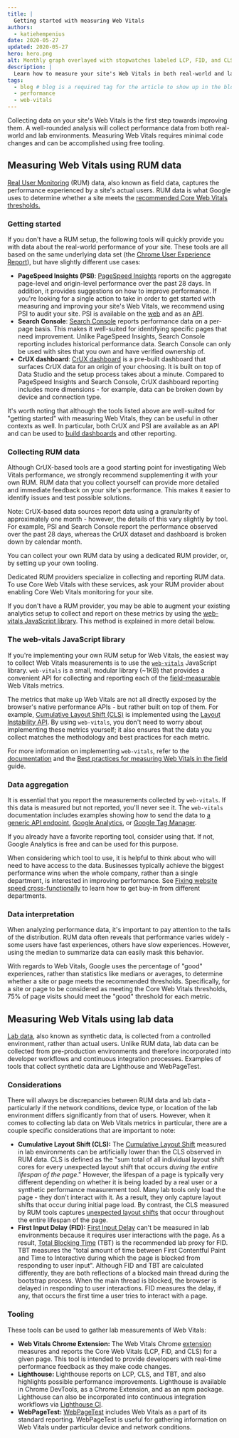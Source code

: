```yaml
---
title: |
  Getting started with measuring Web Vitals
authors:
  - katiehempenius
date: 2020-05-27
updated: 2020-05-27
hero: hero.png
alt: Monthly graph overlayed with stopwatches labeled LCP, FID, and CLS.
description: |
  Learn how to measure your site's Web Vitals in both real-world and lab environments.
tags:
  - blog # blog is a required tag for the article to show up in the blog.
  - performance
  - web-vitals
---
```



Collecting data on your site's Web Vitals is the first step towards improving them. A well-rounded analysis will collect performance data from both real-world and lab environments. Measuring Web Vitals requires minimal code changes and can be accomplished using free tooling.

## Measuring Web Vitals using RUM data

[Real User Monitoring](https://en.wikipedia.org/wiki/Real_user_monitoring) (RUM) data, also known as field data, captures the performance experienced by a site's actual users. RUM data is what Google uses to determine whether a site meets the [recommended Core Web Vitals thresholds.](https://web.dev/vitals/)

### Getting started

If you don't have a RUM setup, the following tools will quickly provide you with data about the real-world performance of your site. These tools are all based on the same underlying data set (the [Chrome User Experience Report](https://developers.google.com/web/tools/chrome-user-experience-report)), but have slightly different use cases:

* **PageSpeed Insights (PSI)**: [PageSpeed Insights](https://developers.google.com/speed/pagespeed/insights/) reports on the aggregate page-level and origin-level performance over the past 28 days. In addition, it provides suggestions on how to improve performance. If you're looking for a single action to take in order to get started with measuring and improving your site's Web Vitals, we recommend using PSI to audit your site. PSI is available on the [web](https://developers.google.com/speed/pagespeed/insights/) and as an [API](https://developers.google.com/speed/docs/insights/v5/get-started).
* **Search Console**: [Search Console](https://search.google.com/search-console/welcome) reports performance data on a per-page basis. This makes it well-suited for identifying specific pages that need improvement. Unlike PageSpeed Insights, Search Console reporting includes historical performance data. Search Console can only be used with sites that you own and have verified ownership of.
* **CrUX dashboard**: [CrUX dashboard](https://developers.google.com/web/updates/2018/08/chrome-ux-report-dashboard) is a pre-built dashboard that surfaces CrUX data for an origin of your choosing. It is built on top of Data Studio and the setup process takes about a minute. Compared to PageSpeed Insights and Search Console, CrUX dashboard reporting includes more dimensions - for example, data can be broken down by device and connection type.

It's worth noting that although the tools listed above are well-suited for "getting started" with measuring Web Vitals, they can be useful in other contexts as well. In particular, both CrUX and PSI are available as an API and can be used to [build dashboards](https://dev.to/chromiumdev/a-step-by-step-guide-to-monitoring-the-competition-with-the-chrome-ux-report-4k1o) and other reporting.

### Collecting RUM data

Although CrUX-based tools are a good starting point for investigating Web Vitals performance, we strongly recommend supplementing it with your own RUM. RUM data that you collect yourself can provide more detailed and immediate feedback on your site's performance. This makes it easier to identify issues and test possible solutions.

Note: CrUX-based data sources report data using a granularity of approximately one month - however, the details of this vary slightly by tool. For example, PSI and Search Console report the performance observed over the past 28 days, whereas the CrUX dataset and dashboard is broken down by calendar month.

You can collect your own RUM data by using a dedicated RUM provider, or, by setting up your own tooling.

Dedicated RUM providers specialize in collecting and reporting RUM data. To use Core Web Vitals with these services, ask your RUM provider about enabling Core Web Vitals monitoring for your site.

If you don't have a RUM provider, you may be able to augment your existing analytics setup to collect and report on these metrics by using the [web-vitals JavaScript library](https://github.com/GoogleChrome/web-vitals). This method is explained in more detail below.

### The web-vitals JavaScript library

If you're implementing your own RUM setup for Web Vitals, the easiest way to collect Web Vitals measurements is to use the [`web-vitals`](https://github.com/GoogleChrome/web-vitals) JavaScript library. `web-vitals` is a small, modular library (~1KB) that provides a convenient API for collecting and reporting each of the [field-measurable](https://web.dev/user-centric-performance-metrics/#in-the-field) Web Vitals metrics.

The metrics that make up Web Vitals are not all directly exposed by the browser's native performance APIs - but rather built on top of them. For example, [Cumulative Layout Shift (CLS)](https://web.dev/cls/) is implemented using the [Layout Instability API](https://wicg.github.io/layout-instability/). By using `web-vitals`, you don't need to worry about implementing these metrics yourself; it also ensures that the data you collect matches the methodology and best practices for each metric.

For more information on implementing `web-vitals`, refer to the [documentation](https://github.com/GoogleChrome/web-vitals) and the [Best practices for measuring Web Vitals in the field](https://web.dev/vitals-field-measurement-best-practices/) guide.

### Data aggregation

It is essential that you report the measurements collected by `web-vitals`. If this data is measured but not reported, you'll never see it. The `web-vitals` documentation includes examples showing how to send the data to [a generic API endpoint](https://github.com/GoogleChrome/web-vitals#send-the-results-to-an-analytics-endpoint), [Google Analytics](https://github.com/GoogleChrome/web-vitals#send-the-results-to-google-analytics), or [Google Tag Manager](https://github.com/GoogleChrome/web-vitals#send-the-results-to-google-tag-manager).

If you already have a favorite reporting tool, consider using that. If not, Google Analytics is free and can be used for this purpose.

When considering which tool to use, it is helpful to think about who will need to have access to the data. Businesses typically achieve the biggest performance wins when the whole company, rather than a single department, is interested in improving performance. See [Fixing website speed cross-functionally](https://web.dev/fixing-website-speed-cross-functionally/) to learn how to get buy-in from different departments.

### Data interpretation

When analyzing performance data, it's important to pay attention to the tails of the distribution. RUM data often reveals that performance varies widely - some users have fast experiences, others have slow experiences. However, using the median to summarize data can easily mask this behavior. 

With regards to Web Vitals, Google uses the percentage of "good" experiences, rather than statistics like medians or averages, to determine whether a site or page meets the recommended thresholds. Specifically, for a site or page to be considered as meeting the Core Web Vitals thresholds, 75% of page visits should meet the "good" threshold for each metric.

## Measuring Web Vitals using lab data

[Lab data](https://web.dev/user-centric-performance-metrics/#in-the-lab), also known as synthetic data, is collected from a controlled environment, rather than actual users. Unlike RUM data, lab data can be collected from pre-production environments and therefore incorporated into developer workflows and continuous integration processes. Examples of tools that collect synthetic data are Lighthouse and WebPageTest. 

### Considerations

There will always be discrepancies between RUM data and lab data - particularly if the network conditions, device type, or location of the lab environment differs significantly from that of users. However, when it comes to collecting lab data on Web Vitals metrics in particular, there are a couple specific considerations that are important to note:

* **Cumulative Layout Shift (CLS):** The [Cumulative Layout Shift](https://web.dev/cls/) measured in lab environments can be artificially lower than the CLS observed in RUM data. CLS is defined as the "sum total of all individual layout shift cores for every unexpected layout shift that occurs _during the entire lifespan of the page_." However, the lifespan of a page is typically very different depending on whether it is being loaded by a real user or a synthetic performance measurement tool. Many lab tools only load the page - they don't interact with it. As a result, they only capture layout shifts that occur during initial page load. By contrast, the CLS measured by RUM tools captures [unexpected layout shifts](https://web.dev/cls/#expected-vs.-unexpected-layout-shifts) that occur throughout the entire lifespan of the page.
*  **First Input Delay (FID):** [First Input Delay](https://web.dev/fid/) can't be measured in lab environments because it requires user interactions with the page. As a result, [Total Blocking Time](https://web.dev/tbt/) (TBT) is the recommended lab proxy for FID. TBT measures the "total amount of time between First Contentful Paint and Time to Interactive during which the page is blocked from responding to user input". Although FID and TBT are calculated differently, they are both reflections of a blocked main thread during the bootstrap process. When the main thread is blocked, the browser is delayed in responding to user interactions. FID measures the delay, if any, that occurs the first time a user tries to interact with a page.

### Tooling

These tools can be used to gather lab measurements of Web Vitals:

*  **Web Vitals Chrome Extension:** The Web Vitals Chrome [extension](https://github.com/GoogleChrome/web-vitals-extension) measures and reports the Core Web Vitals (LCP, FID, and CLS) for a given page. This tool is intended to provide developers with real-time performance feedback as they make code changes.
*  **Lighthouse:** Lighthouse reports on LCP, CLS, and TBT, and also highlights possible performance improvements. Lighthouse is available in Chrome DevTools, as a Chrome Extension, and as an npm package. Lighthouse can also be incorporated into continuous integration workflows via [Lighthouse CI](https://github.com/GoogleChrome/lighthouse-ci).
*  **WebPageTest:** [WebPageTest](https://webpagetest.org/) includes Web Vitals as a part of its standard reporting. WebPageTest is useful for gathering information on Web Vitals under particular device and network conditions.
